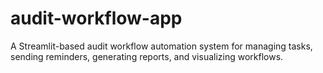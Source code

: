 # audit-workflow-app
A Streamlit-based audit workflow automation system for managing tasks, sending reminders, generating reports, and visualizing workflows.
